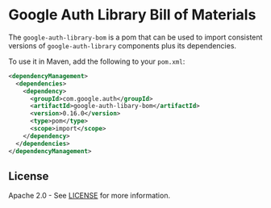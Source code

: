 # Google Auth Library Bill of Materials

The `google-auth-library-bom` is a pom that can be used to import consistent versions of
`google-auth-library` components plus its dependencies.

To use it in Maven, add the following to your `pom.xml`:

[//]: # ({x-version-update-start:google-auth-library-bom:released})
```xml
<dependencyManagement>
  <dependencies>
    <dependency>
      <groupId>com.google.auth</groupId>
      <artifactId>google-auth-libary-bom</artifactId>
      <version>0.16.0</version>
      <type>pom</type>
      <scope>import</scope>
    </dependency>
  </dependencies>
</dependencyManagement>
```
[//]: # ({x-version-update-end})

## License

Apache 2.0 - See [LICENSE] for more information.

[LICENSE]: https://github.com/googleapis/google-auth-library-java/blob/master/LICENSE
